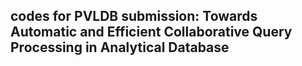 ## codes for PVLDB submission: Towards Automatic and Efficient Collaborative Query Processing in Analytical Database
